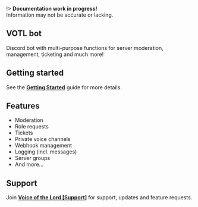 !> **Documentation work in progress!**  
Information may not be accurate or lacking.

## VOTL bot

Discord bot with multi-purpose functions for server moderation, management, ticketing and much more!

## Getting started

See the **[Getting Started](/getting-started)** guide for more details.

## Features

- Moderation
- Role requests
- Tickets
- Private voice channels
- Webhook management
- Logging (incl. messages)
- Server groups
- And more...

## Support

Join **[Voice of the Lord [Support]](https://discord.gg/25K5S55wrU)** for support, updates and feature requests.
